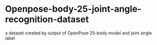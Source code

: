 # Openpose-body-25-joint-angle-recognition-dataset
a dataset created by output of OpenPose 25-body model and joint angle label
